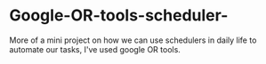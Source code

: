 # Google-OR-tools-scheduler-
More of a mini project on how we can use schedulers in daily life to automate our tasks, I've used google OR tools. 
